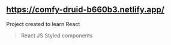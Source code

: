 ## https://comfy-druid-b660b3.netlify.app/
Project created to learn React

>React
>JS
>Styled components

